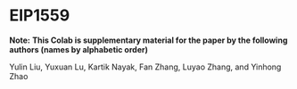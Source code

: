 # EIP1559

**Note:** **This Colab is supplementary material for the paper by the following authors (names by alphabetic order)**

Yulin Liu, Yuxuan Lu, Kartik Nayak, Fan Zhang, Luyao Zhang, and Yinhong Zhao
